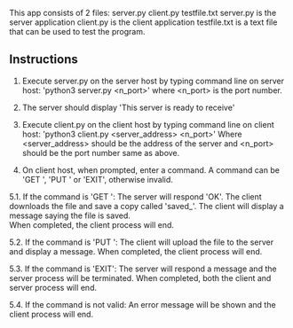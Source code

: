 This app consists of 2 files: 
	server.py
	client.py
	testfile.txt
server.py is the server application
client.py is the client application
testfile.txt is a text file that can be used to test the program. 


## Instructions
1. Execute server.py on the server host by typing command line on server host:
	'python3 server.py <n_port>'
   where <n_port> is the port number. 

2. The server should display 'This server is ready to receive'

3. Execute client.py on the client host by typing command line on client host:
	'python3 client.py <server_address> <n_port>'
   Where <server_address> should be the address of the server and <n_port> should be the port number same as above. 

4. On client host, when prompted, enter a command. 
   A command can be 'GET <filename>', 'PUT <filename>' or 'EXIT', otherwise invalid. 

5.1. If the command is 'GET <filename>':
	The server will respond 'OK'. 
	The client downloads the file and save a copy called 'saved_<filename>'. 
	The client will display a message saying the file is saved.  
	When completed, the client process will end. 

5.2. If the command is 'PUT <filename>':
	The client will upload the file to the server and display a message.
	When completed, the client process will end. 

5.3. If the command is 'EXIT':
	The server will respond a message and the server process will be terminated. 
	When completed, both the client and server process will end. 

5.4. If the command is not valid: 
	An error message will be shown and the client process will end. 
